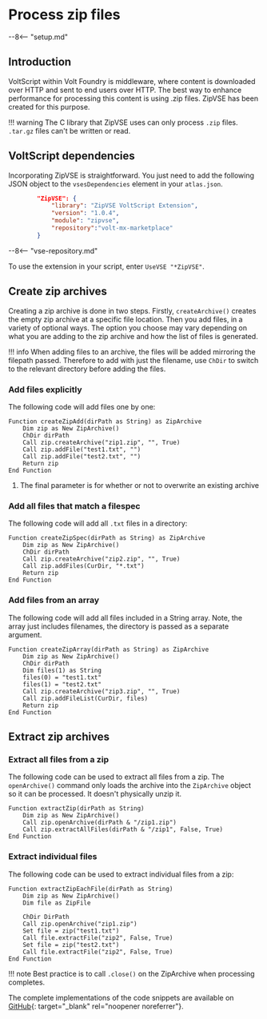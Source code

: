 # Process zip files

--8<-- "setup.md"

## Introduction

VoltScript within Volt Foundry is middleware, where content is downloaded over HTTP and sent to end users over HTTP. The best way to enhance performance for processing this content is using .zip files. ZipVSE has been created for this purpose.

!!! warning
    The C library that ZipVSE uses can only process `.zip` files. `.tar.gz` files can't be written or read.

## VoltScript dependencies

Incorporating ZipVSE is straightforward. You just need to add the following JSON object to the `vsesDependencies` element in your `atlas.json`.

```json
        "ZipVSE": {
            "library": "ZipVSE VoltScript Extension",
            "version": "1.0.4",
            "module": "zipvse",
            "repository":"volt-mx-marketplace"
        }
```

--8<-- "vse-repository.md"

To use the extension in your script, enter `UseVSE "*ZipVSE"`.

## Create zip archives

Creating a zip archive is done in two steps. Firstly, `createArchive()` creates the empty zip archive at a specific file location. Then you add files, in a variety of optional ways. The option you choose may vary depending on what you are adding to the zip archive and how the list of files is generated.

!!! info
    When adding files to an archive, the files will be added mirroring the filepath passed. Therefore to add with just the filename, use `ChDir` to switch to the relevant directory before adding the files.

### Add files explicitly

The following code will add files one by one:

``` voltscript
Function createZipAdd(dirPath as String) as ZipArchive
    Dim zip as New ZipArchive()
    ChDir dirPath
    Call zip.createArchive("zip1.zip", "", True)
    Call zip.addFile("test1.txt", "")
    Call zip.addFile("test2.txt", "")
    Return zip
End Function
```

1. The final parameter is for whether or not to overwrite an existing archive

### Add all files that match a filespec

The following code will add all `.txt` files in a directory:

``` voltscript
Function createZipSpec(dirPath as String) as ZipArchive
    Dim zip as New ZipArchive()
    ChDir dirPath
    Call zip.createArchive("zip2.zip", "", True)
    Call zip.addFiles(CurDir, "*.txt")
    Return zip
End Function
```

### Add files from an array

The following code will add all files included in a String array. Note, the array just includes filenames, the directory is passed as a separate argument.

``` voltscript
Function createZipArray(dirPath as String) as ZipArchive
    Dim zip as New ZipArchive()
    ChDir dirPath
    Dim files(1) as String
    files(0) = "test1.txt"
    files(1) = "test2.txt"
    Call zip.createArchive("zip3.zip", "", True)
    Call zip.addFileList(CurDir, files)
    Return zip
End Function
```

## Extract zip archives

### Extract all files from a zip

The following code can be used to extract all files from a zip. The `openArchive()` command only loads the archive into the `ZipArchive` object so it can be processed. It doesn't physically unzip it.

``` voltscript
Function extractZip(dirPath as String)
    Dim zip as New ZipArchive()
    Call zip.openArchive(dirPath & "/zip1.zip")
    Call zip.extractAllFiles(dirPath & "/zip1", False, True)
End Function
```

### Extract individual files

The following code can be used to extract individual files from a zip:

``` voltscript
Function extractZipEachFile(dirPath as String)
    Dim zip as New ZipArchive()
    Dim file as ZipFile

    ChDir DirPath
    Call zip.openArchive("zip1.zip")
    Set file = zip("test1.txt")
    Call file.extractFile("zip2", False, True)
    Set file = zip("test2.txt")
    Call file.extractFile("zip2", False, True)
End Function
```

!!! note
    Best practice is to call `.close()` on the ZipArchive when processing completes.

The complete implementations of the code snippets are available on [GitHub](https://github.com/HCL-TECH-SOFTWARE/voltscript-samples/tree/main/samples/zipvse){: target="_blank" rel="noopener noreferrer"}.